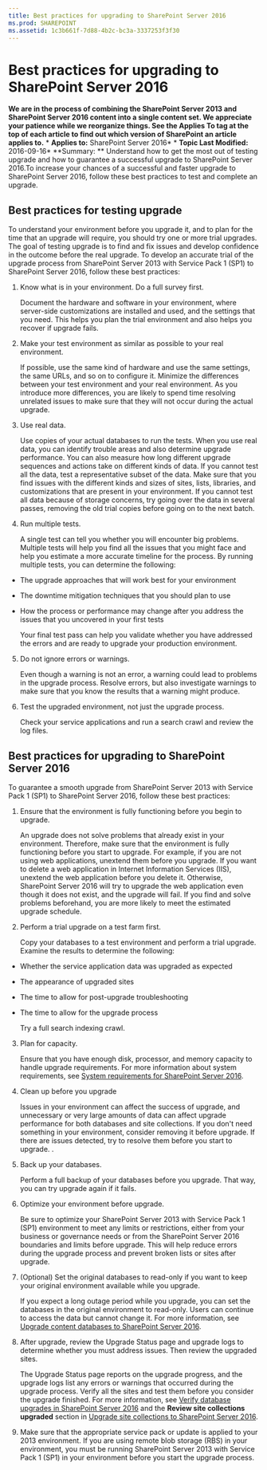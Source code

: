 ```yaml
---
title: Best practices for upgrading to SharePoint Server 2016
ms.prod: SHAREPOINT
ms.assetid: 1c3b661f-7d88-4b2c-bc3a-3337253f3f30
---
```



# Best practices for upgrading to SharePoint Server 2016
 **We are in the process of combining the SharePoint Server 2013 and SharePoint Server 2016 content into a single content set. We appreciate your patience while we reorganize things. See the Applies To tag at the top of each article to find out which version of SharePoint an article applies to.** * **Applies to:** SharePoint Server 2016*  * **Topic Last Modified:** 2016-09-16* **Summary: ** Understand how to get the most out of testing upgrade and how to guarantee a successful upgrade to SharePoint Server 2016.To increase your chances of a successful and faster upgrade to SharePoint Server 2016, follow these best practices to test and complete an upgrade.
## Best practices for testing upgrade

To understand your environment before you upgrade it, and to plan for the time that an upgrade will require, you should try one or more trial upgrades. The goal of testing upgrade is to find and fix issues and develop confidence in the outcome before the real upgrade. To develop an accurate trial of the upgrade process from SharePoint Server 2013 with Service Pack 1 (SP1) to SharePoint Server 2016, follow these best practices:
1. Know what is in your environment. Do a full survey first.
    
    Document the hardware and software in your environment, where server-side customizations are installed and used, and the settings that you need. This helps you plan the trial environment and also helps you recover if upgrade fails. 
    
  
2. Make your test environment as similar as possible to your real environment.
    
    If possible, use the same kind of hardware and use the same settings, the same URLs, and so on to configure it. Minimize the differences between your test environment and your real environment. As you introduce more differences, you are likely to spend time resolving unrelated issues to make sure that they will not occur during the actual upgrade.
    
  
3. Use real data.
    
    Use copies of your actual databases to run the tests. When you use real data, you can identify trouble areas and also determine upgrade performance. You can also measure how long different upgrade sequences and actions take on different kinds of data. If you cannot test all the data, test a representative subset of the data. Make sure that you find issues with the different kinds and sizes of sites, lists, libraries, and customizations that are present in your environment. If you cannot test all data because of storage concerns, try going over the data in several passes, removing the old trial copies before going on to the next batch.
    
  
4. Run multiple tests.
    
    A single test can tell you whether you will encounter big problems. Multiple tests will help you find all the issues that you might face and help you estimate a more accurate timeline for the process. By running multiple tests, you can determine the following:
    
  - The upgrade approaches that will work best for your environment
    
  
  - The downtime mitigation techniques that you should plan to use
    
  
  - How the process or performance may change after you address the issues that you uncovered in your first tests
    
  

    Your final test pass can help you validate whether you have addressed the errors and are ready to upgrade your production environment.
    
  
5. Do not ignore errors or warnings.
    
    Even though a warning is not an error, a warning could lead to problems in the upgrade process. Resolve errors, but also investigate warnings to make sure that you know the results that a warning might produce.
    
  
6. Test the upgraded environment, not just the upgrade process.
    
    Check your service applications and run a search crawl and review the log files. 
    
  

## Best practices for upgrading to SharePoint Server 2016

To guarantee a smooth upgrade from SharePoint Server 2013 with Service Pack 1 (SP1) to SharePoint Server 2016, follow these best practices:
1. Ensure that the environment is fully functioning before you begin to upgrade.
    
    An upgrade does not solve problems that already exist in your environment. Therefore, make sure that the environment is fully functioning before you start to upgrade. For example, if you are not using web applications, unextend them before you upgrade. If you want to delete a web application in Internet Information Services (IIS), unextend the web application before you delete it. Otherwise, SharePoint Server 2016 will try to upgrade the web application even though it does not exist, and the upgrade will fail. If you find and solve problems beforehand, you are more likely to meet the estimated upgrade schedule.
    
  
2. Perform a trial upgrade on a test farm first.
    
    Copy your databases to a test environment and perform a trial upgrade. Examine the results to determine the following: 
    
  - Whether the service application data was upgraded as expected
    
  
  - The appearance of upgraded sites
    
  
  - The time to allow for post-upgrade troubleshooting
    
  
  - The time to allow for the upgrade process
    
  

    Try a full search indexing crawl.
    
  
3. Plan for capacity.
    
    Ensure that you have enough disk, processor, and memory capacity to handle upgrade requirements. For more information about system requirements, see  [System requirements for SharePoint Server 2016](html/system-requirements-for-sharepoint-server-2016.md). 
    
  
4. Clean up before you upgrade
    
    Issues in your environment can affect the success of upgrade, and unnecessary or very large amounts of data can affect upgrade performance for both databases and site collections. If you don't need something in your environment, consider removing it before upgrade. If there are issues detected, try to resolve them before you start to upgrade. .
    
  
5. Back up your databases.
    
    Perform a full backup of your databases before you upgrade. That way, you can try upgrade again if it fails. 
    
  
6. Optimize your environment before upgrade.
    
    Be sure to optimize your SharePoint Server 2013 with Service Pack 1 (SP1) environment to meet any limits or restrictions, either from your business or governance needs or from the SharePoint Server 2016 boundaries and limits before upgrade. This will help reduce errors during the upgrade process and prevent broken lists or sites after upgrade. 
    
  
7. (Optional) Set the original databases to read-only if you want to keep your original environment available while you upgrade.
    
    If you expect a long outage period while you upgrade, you can set the databases in the original environment to read-only. Users can continue to access the data but cannot change it. For more information, see  [Upgrade content databases to SharePoint Server 2016](html/upgrade-content-databases-to-sharepoint-server-2016.md).
    
  
8. After upgrade, review the Upgrade Status page and upgrade logs to determine whether you must address issues. Then review the upgraded sites.
    
    The Upgrade Status page reports on the upgrade progress, and the upgrade logs list any errors or warnings that occurred during the upgrade process. Verify all the sites and test them before you consider the upgrade finished. For more information, see  [Verify database upgrades in SharePoint Server 2016](html/verify-database-upgrades-in-sharepoint-server-2016.md) and the **Review site collections upgraded** section in [Upgrade site collections to SharePoint Server 2016](html/upgrade-site-collections-to-sharepoint-server-2016.md).
    
  
9. Make sure that the appropriate service pack or update is applied to your 2013 environment. If you are using remote blob storage (RBS) in your environment, you must be running SharePoint Server 2013 with Service Pack 1 (SP1) in your environment before you start the upgrade process.
    
  

